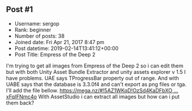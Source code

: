 ## Post #1
- Username: sergop
- Rank: beginner
- Number of posts: 38
- Joined date: Fri Apr 21, 2017 8:47 pm
- Post datetime: 2019-02-14T13:41:12+00:00
- Post Title: Empress of the Deep 2

I'm trying to get all images from Empress of the Deep 2 so i can edit them but with both Unity Asset Bundle Extractor and unity assets explorer v 1.5 I have problems. UAE says TProgressBar property out of range. And with UABE says that the database is 3.3.0f4 and can't export as png files or tga. I'll add the file bellow.
[https://mega.nz/#!5AZ1WKqD!OzSd4KaDFbXO ... xFqIFNmc4o](https://mega.nz/#!5AZ1WKqD!OzSd4KaDFbXOfJhGFJQbtAgrAN952E-pMxFqIFNmc4o)
With AssetStudio i can extract all images but how can i put them back?
